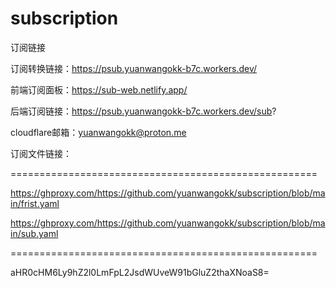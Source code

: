 # subscription

订阅链接

订阅转换链接：https://psub.yuanwangokk-b7c.workers.dev/

前端订阅面板：https://sub-web.netlify.app/

后端订阅链接：https://psub.yuanwangokk-b7c.workers.dev/sub?

cloudflare邮箱：yuanwangokk@proton.me

订阅文件链接：

=====================================================
                                                                                    
https://ghproxy.com/https://github.com/yuanwangokk/subscription/blob/main/frist.yaml

https://ghproxy.com/https://github.com/yuanwangokk/subscription/blob/main/sub.yaml

=====================================================

aHR0cHM6Ly9hZ2l0LmFpL2JsdWUveW91bGluZ2thaXNoaS8=
